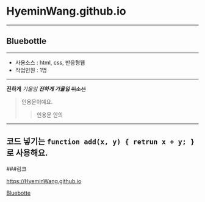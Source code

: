 # HyeminWang.github.io
---
## Bluebottle
---

- 사용소스 : html, css, 반응형웹
- 작업인원 : 1명

---

**진하게**
*기울임*
***진하게 기울임***
~~취소선~~

> 인용문이예요.
>> 인용문 안의 


---
코드 넣기는 `function add(x, y) { retrun x + y; }` 로 사용해요.
---

###링크

https://HyeminWang.github.io

[Bluebotte](https://HyeminWang.github.io)
